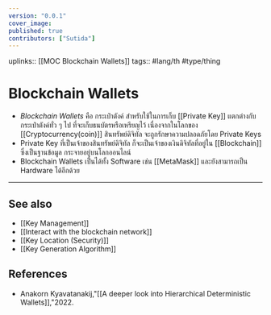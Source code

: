```yaml
---
version: "0.0.1"
cover_image:
published: true
contributors: ["Sutida"]
---
```

uplinks:: [[MOC Blockchain Wallets]]
tags:: #lang/th #type/thing

# Blockchain Wallets
- *Blockchain Wallets* คือ กระเป๋าตังค์ สำหรับใช้ในการเก็บ [[Private Key]] แตกต่างกับกระเป๋าตังค์ทั่ว ๆ ไป ที่จะเก็บธนบัตรหรือเหรียญไว้ เนื่องจากในโลกของ [[Cryptocurrency(coin)]] สินทรัพย์ดิจิทัล จะถูกรักษาความปลอดภัยโดย Private Keys 
- Private Key ที่เป็นเจ้าของสินทรัพย์ดิจิทัล ก็จะเป็นเจ้าของเงินดิจิทัลที่อยู่ใน [[Blockchain]] ซึ่งเป็นฐานข้อมูล กระจายอยู่บนโลกออนไลน์
- Blockchain Wallets เป็นได้ทั้ง Software เช่น [[MetaMask]] และยังสามารถเป็น Hardware ได้อีกด้วย
---
## See also
- [[Key Management]]
- [[Interact with the blockchain network]]
- [[Key Location (Security)]]
- [[Key Generation Algorithm]]
## References
- Anakorn Kyavatanakij,"[[A deeper look into Hierarchical Deterministic Wallets]],"2022.
